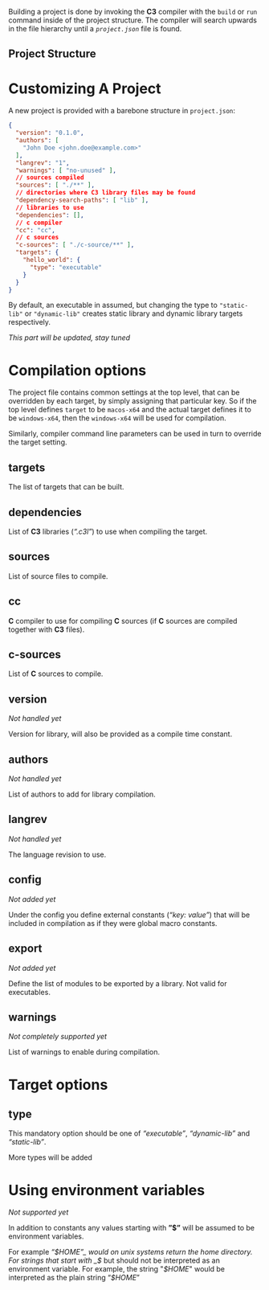 Building a project is done by invoking the __C3__ compiler with the `build` or `run` command inside of the project structure.
The compiler will search upwards in the file hierarchy until a _`project.json`_ file is found.

## Project Structure
# Customizing A Project
A new project is provided with a barebone structure in `project.json`:
```json
{
  "version": "0.1.0",
  "authors": [
    "John Doe <john.doe@example.com>"
  ],
  "langrev": "1",
  "warnings": [ "no-unused" ],
  // sources compiled
  "sources": [ "./**" ],
  // directories where C3 library files may be found
  "dependency-search-paths": [ "lib" ],
  // libraries to use
  "dependencies": [],
  // c compiler
  "cc": "cc",
  // c sources
  "c-sources": [ "./c-source/**" ],
  "targets": {
    "hello_world": {
      "type": "executable"
    }
  }
}
```

By default, an executable in assumed, but changing the type to `"static-lib"` or `"dynamic-lib"` creates static library and dynamic library targets respectively.

_This part will be updated, stay tuned_

# Compilation options
The project file contains common settings at the top level, that can be overridden by each target, by simply assigning that particular key.
So if the top level defines `target` to be `macos-x64` and the actual target defines it to be `windows-x64`, then the `windows-x64` will be used for compilation.

Similarly, compiler command line parameters can be used in turn to override the target setting.

## targets
The list of targets that can be built.

## dependencies
List of __C3__ libraries (_“.c3l”_) to use when compiling the target.

## sources
List of source files to compile.

## cc
__C__ compiler to use for compiling __C__ sources (if __C__ sources are compiled together with __C3__ files).

## c-sources
List of __C__ sources to compile.

## version
_Not handled yet_

Version for library, will also be provided as a compile time constant.

## authors
_Not handled yet_

List of authors to add for library compilation.

## langrev
_Not handled yet_

The language revision to use.

## config
_Not added yet_

Under the config you define external constants (_“key: value”_) that will be included in compilation as if they were global macro constants.

## export
_Not added yet_

Define the list of modules to be exported by a library. Not valid for executables.

## warnings
_Not completely supported yet_

List of warnings to enable during compilation.

# Target options
## type
This mandatory option should be one of _“executable”_, _“dynamic-lib”_ and _“static-lib”_.

More types will be added

# Using environment variables
_Not supported yet_

In addition to constants any values starting with __”$”__ will be assumed to be environment variables.

For example _“$HOME”_ would on unix systems return the home directory.
For strings that start with _$_ but should not be interpreted as an environment variable.
For example, the string "_\$HOME_" would be interpreted as the plain string “_$HOME_”
